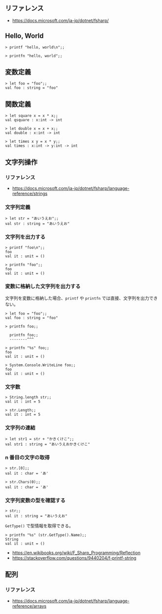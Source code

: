 
## リファレンス
- https://docs.microsoft.com/ja-jp/dotnet/fsharp/

## Hello, World

````
> printf "hello, world\n";;
````

````
> printfn "hello, world";;
````

## 変数定義

````
> let foo = "foo";;
val foo : string = "foo"
````

## 関数定義

````
> let square x = x * x;;
val qsquare : x:int -> int

> let double x = x + x;;
val double : x:int -> int

> let times x y = x * y;;
val times : x:int -> y:int -> int
````

## 文字列操作

### リファレンス
- https://docs.microsoft.com/ja-jp/dotnet/fsharp/language-reference/strings

### 文字列定義

````
> let str = "あいうえお";;
val str : string = "あいうえお"
````

### 文字列を出力する

````
> printf "foo\n";;
foo
val it : unit = ()
````

````
> printfn "foo";;
foo
val it : unit = ()
````

### 変数に格納した文字列を出力する

文字列を変数に格納した場合、`printf` や `printfn` では直接、文字列を出力できない。

````
> let foo = "foo";;
val foo : string = "foo"

> printfn foo;;

  printfn foo;;
  --------^^^
````

````
> printfn "%s" foo;;
foo
val it : unit = ()
````

````
> System.Console.WriteLine foo;;
foo
val it : unit = ()
````

### 文字数

````
> String.length str;;
val it : int = 5
````

````
> str.Length;;
val it : int = 5
````

### 文字列の連結

````
> let str1 = str + "かきくけこ";;
val str1 : string = "あいうえおかきくけこ"
````

### n 番目の文字の取得

````
> str.[0];;
val it : char = 'あ'
````

````
> str.Chars(0);;
val it : char = 'あ'
````

### 文字列変数の型を確認する

````
> str;;
val it : string = "あいうえお"
````

`GetType()` で型情報を取得できる。

````
> printfn "%s" (str.GetType().Name);;
String
val it : unit = ()
````

- https://en.wikibooks.org/wiki/F_Sharp_Programming/Reflection
- https://stackoverflow.com/questions/9440204/f-printf-string

## 配列

### リファレンス

- https://docs.microsoft.com/ja-jp/dotnet/fsharp/language-reference/arrays

